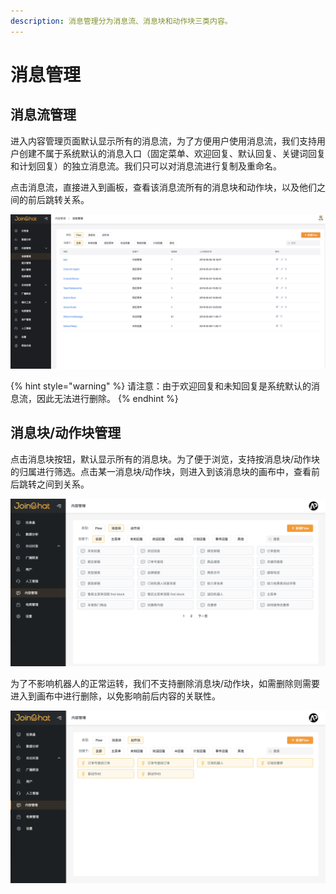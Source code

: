 ```yaml
---
description: 消息管理分为消息流、消息块和动作块三类内容。
---
```


# 消息管理

## 消息流管理

进入内容管理页面默认显示所有的消息流，为了方便用户使用消息流，我们支持用户创建不属于系统默认的消息入口（固定菜单、欢迎回复、默认回复、关键词回复和计划回复）的独立消息流。我们只可以对消息流进行复制及重命名。

点击消息流，直接进入到画板，查看该消息流所有的消息块和动作块，以及他们之间的前后跳转关系。

![&#x6D88;&#x606F;&#x7BA1;&#x7406;](../../.gitbook/assets/image%20%2890%29.png)

{% hint style="warning" %}
请注意：由于欢迎回复和未知回复是系统默认的消息流，因此无法进行删除。
{% endhint %}

## 消息块/动作块管理

点击消息块按钮，默认显示所有的消息块。为了便于浏览，支持按消息块/动作块的归属进行筛选。点击某一消息块/动作块，则进入到该消息块的画布中，查看前后跳转之间到关系。

![&#x6D88;&#x606F;&#x5757;&#x7BA1;&#x7406;](../../.gitbook/assets/image%20%2852%29.png)

为了不影响机器人的正常运转，我们不支持删除消息块/动作块，如需删除则需要进入到画布中进行删除，以免影响前后内容的关联性。

![&#x52A8;&#x4F5C;&#x5757;&#x7BA1;&#x7406;](../../.gitbook/assets/image%20%287%29.png)



